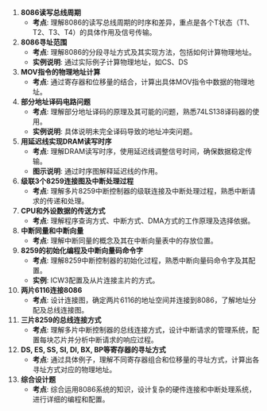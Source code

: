 1. **8086读写总线周期**
    - **考点**: 理解8086的读写总线周期的时序和差异，重点是各个T状态（T1、T2、T3、T4）的具体作用及信号传输。
2. **8086寻址范围**
    - **考点**: 理解8086的分段寻址方式及其实现方法，包括如何计算物理地址。
    - **实例说明**: 通过实际例子计算物理地址，如CS、DS
3. **MOV指令的物理地址计算**
    - **考点**: 通过寄存器和位移量的结合，计算出具体MOV指令中数据的物理地址。
1. **部分地址译码电路问题**
    - **考点**: 理解部分地址译码的原理及其可能的问题，熟悉74LS138译码器的使用。
    - **实例说明**: 具体说明未完全译码导致的地址冲突问题。
2. **用延迟线实现DRAM读写时序**
    - **考点**: 理解DRAM读写时序，使用延迟线调整信号时间，确保数据稳定传输。
    - **图示说明**: 通过时序图解释延迟线的作用。
3. **级联3个8259连接图及中断处理过程**
    - **考点**: 理解多片8259中断控制器的级联连接及中断处理过程，熟悉中断请求的传递和处理。
4. **CPU和外设数据的传送方式**
    - **考点**: 理解程序查询方式、中断方式、DMA方式的工作原理及选择依据。
5. **中断同量和中断向量**
    - **考点**: 理解中断同量的概念及其在中断向量表中的存放位置。
6. **8259的初始化编程及中断向量码命令字**
    - **考点**: 理解8259中断控制器的初始化过程，熟悉中断向量码命令字及其配置。
    - **实例**: ICW3配置及从片连接主片的方式。
10. **两片6116连接8086**
    - **考点**: 设计连接图，确定两片6116的地址空间并连接到8086，了解地址分配及总线连接图。
11. **三片8259的总线连接方式**
    - **考点**: 理解多片中断控制器的总线连接方式，设计中断请求的管理系统，配置每块芯片并分析中断请求的响应过程。
12. **DS, ES, SS, SI, DI, BX, BP等寄存器的寻址方式**
    - **考点**: 通过具体例子，理解不同寄存器组合和位移量的寻址方式，计算出各寻址方式对应的物理地址。
13. **综合设计题**
    - **考点**: 综合运用8086系统的知识，设计复杂的硬件连接和中断处理系统，进行详细的编程和配置。